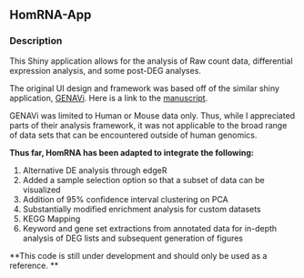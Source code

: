 ## HomRNA-App ##  


### Description ###
This Shiny application allows for the analysis of Raw count data, differential expression analysis, and some post-DEG analyses.

The original UI design and framework was based off of the similar shiny application, [GENAVi](https://github.com/alpreyes/GENAVi). Here is a link to the [manuscript](https://link.springer.com/article/10.1186/s12864-019-6073-7). 

GENAVi was limited to Human or Mouse data only. Thus, while I appreciated parts of their analysis framework, it was not applicable to the broad range of data sets that can be encountered outside of human genomics.

**Thus far, HomRNA has been adapted to integrate the following:**

1) Alternative DE analysis through edgeR  
2) Added a sample selection option so that a subset of data can be visualized  
3) Addition of 95% confidence interval clustering on PCA  
4) Substantially modified enrichment analysis for custom datasets  
5) KEGG Mapping  
6) Keyword and gene set extractions from annotated data for in-depth analysis of DEG lists and subsequent generation of figures  

**This code is still under development and should only be used as a reference. **